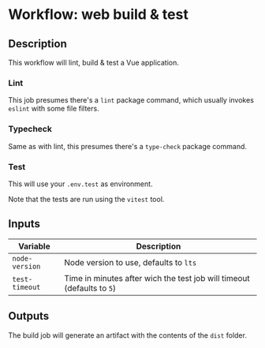 # Workflow: web build & test

## Description

This workflow will lint, build & test a Vue application.

### Lint

This job presumes there's a `lint` package command, which usually invokes `eslint` with some file filters.


### Typecheck

Same as with lint, this presumes there's a `type-check` package command.

### Test

This will use your `.env.test` as environment.

Note that the tests are run using the `vitest` tool.

## Inputs

| Variable | Description |
| -------- | ----------- |
| `node-version` | Node version to use, defaults to `lts` |
| `test-timeout` | Time in minutes after wich the test job will timeout (defaults to `5`) |

## Outputs

The build job will generate an artifact with the contents of the `dist` folder.
